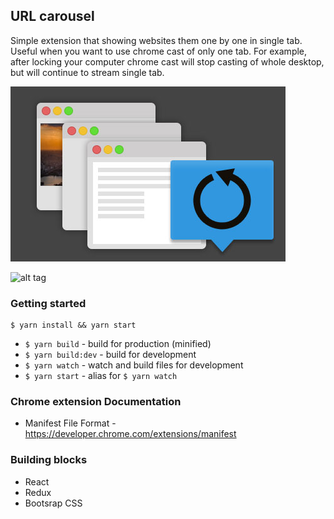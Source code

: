 ## URL carousel

Simple extension that showing websites them one by one in single tab.
Useful when you want to use chrome cast of only one tab.
For example, after locking your computer chrome cast will stop casting of whole desktop, but will continue to stream single tab. 

![alt tag](./source/images/url-carousel-promo.jpg)

![alt tag](./source/images/url-carousel-screenshot.png)

### Getting started

```
$ yarn install && yarn start
```

* `$ yarn build` - build for production (minified)
* `$ yarn build:dev` - build for development
* `$ yarn watch` - watch and build files for development
* `$ yarn start` - alias for `$ yarn watch`

### Chrome extension Documentation

* Manifest File Format - https://developer.chrome.com/extensions/manifest

### Building blocks
* React
* Redux
* Bootsrap CSS
